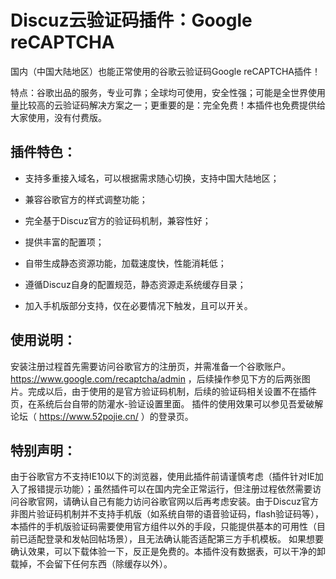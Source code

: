 # Discuz云验证码插件：Google reCAPTCHA

国内（中国大陆地区）也能正常使用的谷歌云验证码Google reCAPTCHA插件！

特点：谷歌出品的服务，专业可靠；全球均可使用，安全性强；可能是全世界使用量比较高的云验证码解决方案之一；更重要的是：完全免费！本插件也免费提供给大家使用，没有付费版。

## 插件特色：

- 支持多重接入域名，可以根据需求随心切换，支持中国大陆地区；

- 兼容谷歌官方的样式调整功能；

- 完全基于Discuz官方的验证码机制，兼容性好；

- 提供丰富的配置项；

- 自带生成静态资源功能，加载速度快，性能消耗低；

- 遵循Discuz自身的配置规范，静态资源走系统缓存目录；

- 加入手机版部分支持，仅在必要情况下触发，且可以开关。

## 使用说明：

安装注册过程首先需要访问谷歌官方的注册页，并需准备一个谷歌账户。 https://www.google.com/recaptcha/admin ，后续操作参见下方的后两张图片。完成以后，由于使用的是官方验证码机制，后续的验证码相关设置不在插件页，在系统后台自带的防灌水-验证设置里面。
插件的使用效果可以参见吾爱破解论坛（ https://www.52pojie.cn/ ）的登录页。

## 特别声明：

由于谷歌官方不支持IE10以下的浏览器，使用此插件前请谨慎考虑（插件针对IE加入了报错提示功能）；虽然插件可以在国内完全正常运行，但注册过程依然需要访问谷歌官网，请确认自己有能力访问谷歌官网以后再考虑安装。由于Discuz官方非图片验证码机制并不支持手机版（如系统自带的语音验证码，flash验证码等），本插件的手机版验证码需要使用官方组件以外的手段，只能提供基本的可用性（目前已适配登录和发帖回帖场景），且无法确认能否适配第三方手机模板。
如果想要确认效果，可以下载体验一下，反正是免费的。本插件没有数据表，可以干净的卸载掉，不会留下任何东西（除缓存以外）。